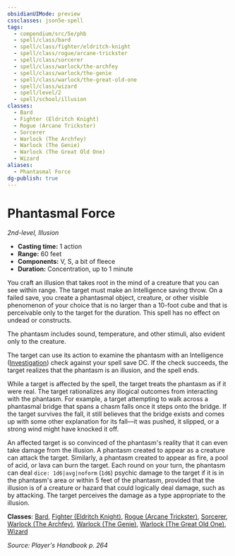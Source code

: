 ```yaml
---
obsidianUIMode: preview
cssclasses: json5e-spell
tags:
  - compendium/src/5e/phb
  - spell/class/bard
  - spell/class/fighter/eldritch-knight
  - spell/class/rogue/arcane-trickster
  - spell/class/sorcerer
  - spell/class/warlock/the-archfey
  - spell/class/warlock/the-genie
  - spell/class/warlock/the-great-old-one
  - spell/class/wizard
  - spell/level/2
  - spell/school/illusion
classes:
  - Bard
  - Fighter (Eldritch Knight)
  - Rogue (Arcane Trickster)
  - Sorcerer
  - Warlock (The Archfey)
  - Warlock (The Genie)
  - Warlock (The Great Old One)
  - Wizard
aliases:
  - Phantasmal Force
dg-publish: true
---
```

# Phantasmal Force
*2nd-level, Illusion*  

- **Casting time:** 1 action
- **Range:** 60 feet
- **Components:** V, S, a bit of fleece
- **Duration:** Concentration, up to 1 minute

You craft an illusion that takes root in the mind of a creature that you can see within range. The target must make an Intelligence saving throw. On a failed save, you create a phantasmal object, creature, or other visible phenomenon of your choice that is no larger than a 10-foot cube and that is perceivable only to the target for the duration. This spell has no effect on undead or constructs.

The phantasm includes sound, temperature, and other stimuli, also evident only to the creature.

The target can use its action to examine the phantasm with an Intelligence ([Investigation](/3-Mechanics/CLI/rules/skills.md#Investigation)) check against your spell save DC. If the check succeeds, the target realizes that the phantasm is an illusion, and the spell ends.

While a target is affected by the spell, the target treats the phantasm as if it were real. The target rationalizes any illogical outcomes from interacting with the phantasm. For example, a target attempting to walk across a phantasmal bridge that spans a chasm falls once it steps onto the bridge. If the target survives the fall, it still believes that the bridge exists and comes up with some other explanation for its fall—it was pushed, it slipped, or a strong wind might have knocked it off.

An affected target is so convinced of the phantasm's reality that it can even take damage from the illusion. A phantasm created to appear as a creature can attack the target. Similarly, a phantasm created to appear as fire, a pool of acid, or lava can burn the target. Each round on your turn, the phantasm can deal `dice: 1d6|avg|noform` (`1d6`) psychic damage to the target if it is in the phantasm's area or within 5 feet of the phantasm, provided that the illusion is of a creature or hazard that could logically deal damage, such as by attacking. The target perceives the damage as a type appropriate to the illusion.

**Classes**: [Bard](/Admin/CLI/classes/bard.md), [Fighter (Eldritch Knight)](/Admin/CLI/classes/fighter-eldritch-knight.md), [Rogue (Arcane Trickster)](/Admin/CLI/classes/rogue-arcane-trickster.md), [Sorcerer](/Admin/CLI/classes/sorcerer.md), [Warlock (The Archfey)](/Admin/CLI/classes/warlock-the-archfey.md), [Warlock (The Genie)](/Admin/CLI/classes/warlock-the-genie-tce.md), [Warlock (The Great Old One)](/Admin/CLI/classes/warlock-the-great-old-one.md), [Wizard](/Admin/CLI/classes/wizard.md)

*Source: Player's Handbook p. 264*